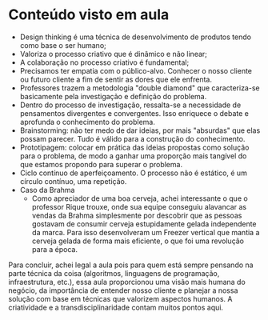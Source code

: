 # Conteúdo visto em aula

- Design thinking é uma técnica de desenvolvimento de produtos tendo como base o ser humano;
- Valoriza o processo criativo que é dinâmico e não linear;
- A colaboração no processo criativo é fundamental;
- Precisamos ter empatia com o público-alvo. Conhecer o nosso cliente ou futuro cliente a fim de sentir as dores que ele enfrenta.
- Professores trazem a metodologia "double diamond" que caracteriza-se basicamente pela investigação e definição do problema.
- Dentro do processo de investigação, ressalta-se a necessidade de pensamentos divergentes e convergentes. Isso enriquece o debate e aprofunda o conhecimento do problema.
- Brainstorming: não ter medo de dar ideias, por mais "absurdas" que elas possam parecer. Tudo é válido para a construção do conhecimento.
- Prototipagem: colocar em prática das ideias propostas como solução para o problema, de modo a ganhar uma proporção mais tangível do que estamos propondo para superar o problema.
- Ciclo contínuo de aperfeiçoamento. O processo não é estático, é um círculo contínuo, uma repetição.
- Caso da Brahma
  - Como apreciador de uma boa cerveja, achei interessante o que o professor Rique trouxe, onde sua equipe conseguiu alavancar as vendas da Brahma simplesmente por descobrir que as pessoas gostavam de consumir cerveja estupidamente gelada independente da marca. Para isso desenvolveram um Freezer vertical que mantia a cerveja gelada de forma mais eficiente, o que foi uma revolução para a época.

Para concluir, achei legal a aula pois para quem está sempre pensando na parte técnica da coisa (algoritmos, linguagens de programação, infraestrutura, etc.), essa aula proporcionou uma visão mais humana do negócio, da importância de entender nosso cliente e planejar a nossa solução com base em técnicas que valorizem aspectos humanos. A criatividade e a transdisciplinaridade contam muitos pontos aqui.